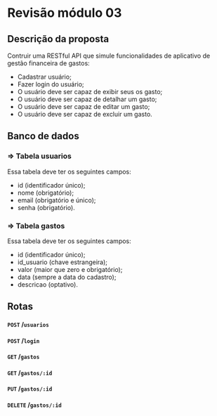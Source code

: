 # Revisão módulo 03

## Descrição da proposta
Contruir uma RESTful API que simule funcionalidades de aplicativo de gestão financeira de gastos:

- Cadastrar usuário;
- Fazer login do usuário;
- O usuário deve ser capaz de exibir seus os gasto;
- O usuário deve ser capaz de detalhar um gasto;
- O usuário deve ser capaz de editar um gasto;
- O usuário deve ser capaz de excluir um gasto.
  
## Banco de dados

### => Tabela usuarios
Essa tabela deve ter os seguintes campos:
- id (identificador único);
- nome (obrigatório);
- email (obrigatório e único);
- senha (obrigatório).

### => Tabela gastos
Essa tabela deve ter os seguintes campos:
- id (identificador único);
- id_usuario (chave estrangeira);
- valor (maior que zero e obrigatório);
- data (sempre a data do cadastro);
- descricao (optativo).

## Rotas

#### `POST` /`usuarios`
#### `POST` /`login`
#### `GET` /`gastos`
#### `GET` /`gastos/:id`
#### `PUT` /`gastos/:id`
#### `DELETE` /`gastos/:id`


